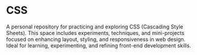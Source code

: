 # CSS
A personal repository for practicing and exploring CSS (Cascading Style Sheets). This space includes experiments, techniques, and mini-projects focused on enhancing layout, styling, and responsiveness in web design. Ideal for learning, experimenting, and refining front-end development skills.
